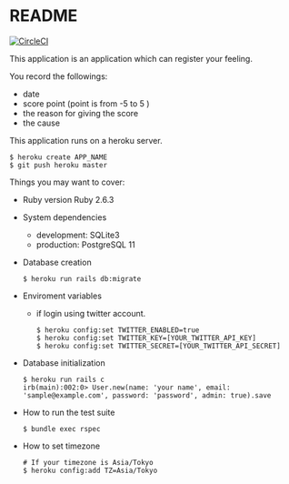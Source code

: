# README

[![CircleCI](https://circleci.com/gh/chick-p/feel-so-good/tree/master.svg?style=svg)](https://circleci.com/gh/chick-p/feel-so-good/tree/master)

This application is an application which can register your feeling.

You record the followings:

* date
* score point (point is from -5 to 5 )
* the reason for giving the score
* the cause

This application runs on a heroku server.

```shell
$ heroku create APP_NAME
$ git push heroku master
```

Things you may want to cover:

* Ruby version
Ruby 2.6.3

* System dependencies
  * development: SQLite3
  * production: PostgreSQL 11

* Database creation
  ```shell
  $ heroku run rails db:migrate
  ```

* Enviroment variables
    * if login using twitter account.
        ```shell
        $ heroku config:set TWITTER_ENABLED=true
        $ heroku config:set TWITTER_KEY=[YOUR_TWITTER_API_KEY]
        $ heroku config:set TWITTER_SECRET=[YOUR_TWITTER_API_SECRET]
        ```

* Database initialization
  ```shell
  $ heroku run rails c
  irb(main):002:0> User.new(name: 'your name', email: 'sample@example.com', password: 'password', admin: true).save
  ```

* How to run the test suite
  ```shell
  $ bundle exec rspec
  ```

* How to set timezone
  ```shell
  # If your timezone is Asia/Tokyo
  $ heroku config:add TZ=Asia/Tokyo
  ```
